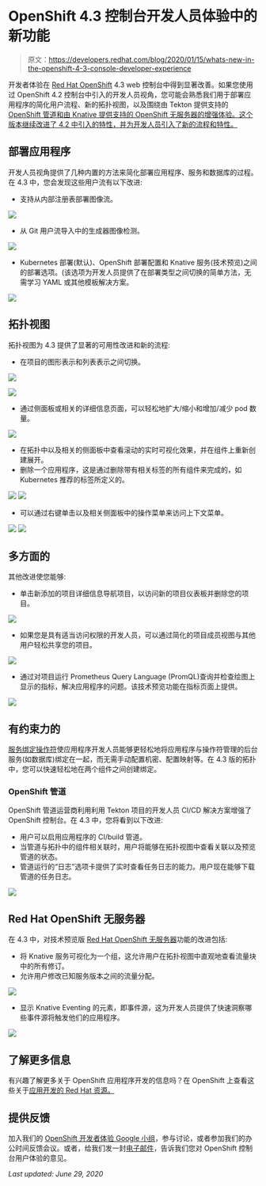 # OpenShift 4.3 控制台开发人员体验中的新功能

> 原文：<https://developers.redhat.com/blog/2020/01/15/whats-new-in-the-openshift-4-3-console-developer-experience>

开发者体验在 [Red Hat OpenShift](http://developers.redhat.com/openshift/) 4.3 web 控制台中得到显著改善。如果您使用过 OpenShift 4.2 控制台中引入的开发人员视角，您可能会熟悉我们用于部署应用程序的简化用户流程、新的拓扑视图，以及围绕由 Tekton 提供支持的 [OpenShift 管道和由 Knative 提供支持的 OpenShift 无服务器的增强体验。这个版本继续改进了 4.2 中引入的特性，并为开发人员引入了新的流程和特性。](https://developers.redhat.com/blog/2020/01/08/the-new-tekton-pipelines-extension-for-visual-studio-code/)

## 部署应用程序

开发人员视角提供了几种内置的方法来简化部署应用程序、服务和数据库的过程。在 4.3 中，您会发现这些用户流有以下改进:

*   支持从内部注册表部署图像流。

![](img/4c1ff118b777a47a2d371145d7d8189e.png)

*   从 Git 用户流导入中的生成器图像检测。

![](img/ec23d5128f4a7bc280f1ff4e3f041aa1.png)

*   Kubernetes 部署(默认)、OpenShift 部署配置和 Knative 服务(技术预览)之间的部署选项。(该选项为开发人员提供了在部署类型之间切换的简单方法，无需学习 YAML 或其他模板解决方案。

![](img/5503f2564f4c2d86b4f97bb9532e69cd.png)

## 拓扑视图

拓扑视图为 4.3 提供了显著的可用性改进和新的流程:

*   在项目的图形表示和列表表示之间切换。

![](img/c3da1cedc4161ef698c2acf655e6ee79.png)

![](img/214ede6342a4fda3360b0f03fcf6e4b9.png)

*   通过侧面板或相关的详细信息页面，可以轻松地扩大/缩小和增加/减少 pod 数量。

![](img/9a23811997a818e5df73ead97aa0a2b0.png)

*   在拓扑中以及相关的侧面板中查看滚动的实时可视化效果，并在组件上重新创建展开。
*   删除一个应用程序，这是通过删除带有相关标签的所有组件来完成的，如 Kubernetes 推荐的标签所定义的。

![](img/214ede6342a4fda3360b0f03fcf6e4b9.png) ![](img/ae2a5adc45c67cdd59b0f9eea874c8e7.png)

*   可以通过右键单击以及相关侧面板中的操作菜单来访问上下文菜单。

![](img/be2e9e003450aa9d33a860d198d72227.png) ![](img/07482837f24256fa23732e9fcd5012cf.png)

## 多方面的

其他改进使您能够:

*   单击新添加的项目详细信息导航项目，以访问新的项目仪表板并删除您的项目。

![](img/1da0f1990464db0ca6bf02d5509d564e.png)

*   如果您是具有适当访问权限的开发人员，可以通过简化的项目成员视图与其他用户轻松共享您的项目。

![](img/9459b18de96c872ea5396dc270face49.png)

*   通过对项目运行 Prometheus Query Language (PromQL)查询并检查绘图上显示的指标，解决应用程序的问题。该技术预览功能在指标页面上提供。

![](img/ddf8bd86a464e0c1a2291974e1e0b1d7.png)

## 有约束力的

[服务绑定操作符](https://github.com/operator-backing-service-samples/postgresql-operator)使应用程序开发人员能够更轻松地将应用程序与操作符管理的后台服务(如数据库)绑定在一起，而无需手动配置机密、配置映射等。在 4.3 版的拓扑中，您可以快速轻松地在两个组件之间创建绑定。

### OpenShift 管道

OpenShift 管道运营商利用利用 Tekton 项目的开发人员 CI/CD 解决方案增强了 OpenShift 控制台。在 4.3 中，您将看到以下改进:

*   用户可以启用应用程序的 CI/build 管道。
*   当管道与拓扑中的组件相关联时，用户将能够在拓扑视图中查看关联以及预览管道的状态。
*   管道运行的“日志”选项卡提供了实时查看任务日志的能力。用户现在能够下载管道的任务日志。

![](img/fccef006adc68c6ba1556e9e9a93bb2f.png)

## Red Hat OpenShift 无服务器

在 4.3 中，对技术预览版 [Red Hat OpenShift 无服务器](https://www.openshift.com/learn/topics/serverless)功能的改进包括:

*   将 Knative 服务可视化为一个组，这允许用户在拓扑视图中直观地查看流量块中的所有修订。
*   允许用户修改已知服务版本之间的流量分配。

![](img/8e4cedeb445a05262fb68a6410e96ba2.png)

*   显示 Knative Eventing 的元素，即事件源，这为开发人员提供了快速洞察哪些事件源将触发他们的应用程序。

![](img/2c7a13b2105b7a332e2dd76d52ea3fbb.png)

## 了解更多信息

有兴趣了解更多关于 OpenShift 应用程序开发的信息吗？在 OpenShift 上查看这些关于[应用开发的 Red Hat 资源。](http://developers.redhat.com/openshift)

## 提供反馈

加入我们的 [OpenShift 开发者体验 Google 小组](https://groups.google.com/forum/#!forum/openshift-dev-users)，参与讨论，或者参加我们的办公时间反馈会议。或者，给我们发一封[电子邮件](mailto:openshift-ux@redhat.com)，告诉我们您对 OpenShift 控制台用户体验的意见。

*Last updated: June 29, 2020*